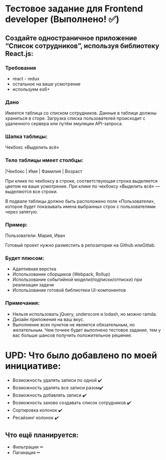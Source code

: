 # Тестовое задание для Front​end developer (Выполнено! :white_check_mark:)

##  Создайте одностраничное приложение “Список сотрудников”, используя библиотеку React.js:

### Требования				
-  react - redux				
-  остальное на ваше усмотрение					
-  используем es6+
 								
### Дано						
Имеется таблица со ​списком сотрудников. Данные в таблице должны храниться в сторе. Загрузка списка пользователей происходит с удаленного сервера или путём эмуляции API-запроса.
						
### Шапка таблицы:							
Чекбокс «Выделить всё»
 								
### Тело таблицы имеет столбцы:							
|​Чекбокс | Имя | Фамилия | Возраст
 								
При клике по чекбоксу в строке, соответствующая строка выделяется цветом на ваше усмотрение.
При клике по чекбоксу «Выделить всё» — выделяются все строки.
 								
В подвале таблицы должно быть расположено поле «Пользователи», которое будет показывать имена выбранных строк с пользователями через запятую.
 								
### Пример:							
Пользователи: Мария, Иван

Готовый проект нужно разместить в репозитории на Github​ или ​Gitlab.​
 												
### Будет плюсом:			
- Адаптивная верстка						
- Использование сборщиков (Webpack, Rollup)
- Использование событийной модели(подписки/отписки) при реализации задачи
- Использование готовой библиотеки UI-компонентов
		 
### Примечания:					
- Нельзя использовать jQuery, underscore и lodash, но можно ramda.
- Дизайн приложения на ваш вкус.						
- Выполнение всех пунктов не является обязательным, но желательным. Чем точнее будет выполнено тестовое задание, тем у вас больше шансов получить положительное решение.

# UPD: Что было добавлено по моей инициативе:
- Возможность удалять записи по одной :heavy_check_mark:
- Возможность удалять все записи разом:heavy_check_mark: 
- Возможность добавлять записи :heavy_check_mark:
- Возможность заново создавать список сотрудников :heavy_check_mark:
- Сортировка колонок :heavy_check_mark:
- Ресайзинг колонок :heavy_check_mark:

## Что ещё планируется:
- Фильтрация :heavy_minus_sign:
- Пагинация :heavy_minus_sign:
